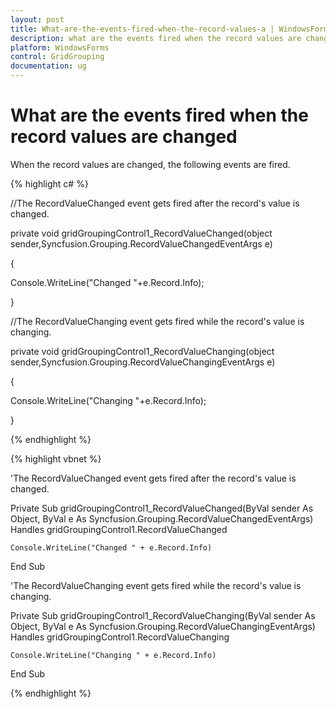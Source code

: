 ```yaml
---
layout: post
title: What-are-the-events-fired-when-the-record-values-a | WindowsForms | Syncfusion
description: what are the events fired when the record values are changed
platform: WindowsForms
control: GridGrouping
documentation: ug
---
```


# What are the events fired when the record values are changed

When the record values are changed, the following events are fired.

{% highlight c# %}



//The RecordValueChanged event gets fired after the record's value is changed.

private void gridGroupingControl1_RecordValueChanged(object sender,Syncfusion.Grouping.RecordValueChangedEventArgs e)

{

Console.WriteLine("Changed "+e.Record.Info);

}



//The RecordValueChanging event gets fired while the record's value is changing.

private void gridGroupingControl1_RecordValueChanging(object sender,Syncfusion.Grouping.RecordValueChangingEventArgs e)

{

Console.WriteLine("Changing "+e.Record.Info);

}

{% endhighlight %}

{% highlight vbnet %}



'The RecordValueChanged event gets fired after the record's value is changed.

Private Sub gridGroupingControl1_RecordValueChanged(ByVal sender As Object, ByVal e As Syncfusion.Grouping.RecordValueChangedEventArgs) Handles gridGroupingControl1.RecordValueChanged

    Console.WriteLine("Changed " + e.Record.Info)

End Sub



'The RecordValueChanging event gets fired while the record's value is changing.

Private Sub gridGroupingControl1_RecordValueChanging(ByVal sender As Object, ByVal e As Syncfusion.Grouping.RecordValueChangingEventArgs) Handles gridGroupingControl1.RecordValueChanging

    Console.WriteLine("Changing " + e.Record.Info)

End Sub


{% endhighlight %}
